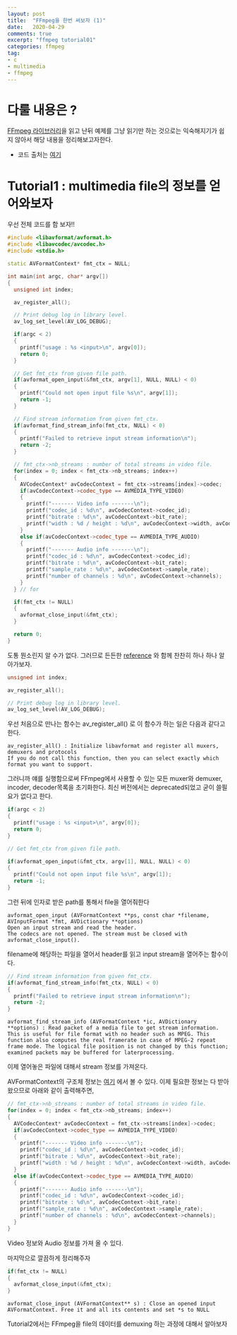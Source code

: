 ```yaml
---
layout: post
title:  "FFmpeg을 한번 써보자 (1)"
date:   2020-04-29
comments: true
excerpt: "ffmpeg tutorial01"
categories: ffmpeg
tag:
- c
- multimedia 
- ffmpeg 
---
```


# 다룰 내용은 ?
[FFmpeg 라이브러리](http://www.yes24.com/Product/Goods/20365557)을 읽고 난뒤 예제를 그냥 읽기만 하는 것으로는 익숙해지기가 쉽지 않아서 해당 내용을 정리해보고자한다.

* 코드 출처는 [여기](https://github.com/sorrowhill/FFmpegTutorial)

# Tutorial1 : multimedia file의 정보를 얻어와보자

우선 전체 코드를 함 보자!!

```c++
#include <libavformat/avformat.h>
#include <libavcodec/avcodec.h>
#include <stdio.h>

static AVFormatContext* fmt_ctx = NULL;

int main(int argc, char* argv[])
{
  unsigned int index;

  av_register_all();

  // Print debug log in library level.
  av_log_set_level(AV_LOG_DEBUG);

  if(argc < 2)
  {
    printf("usage : %s <input>\n", argv[0]);
    return 0;
  }

  // Get fmt_ctx from given file path. 
  if(avformat_open_input(&fmt_ctx, argv[1], NULL, NULL) < 0)
  {
    printf("Could not open input file %s\n", argv[1]);
    return -1;
  }

  // Find stream information from given fmt_ctx.
  if(avformat_find_stream_info(fmt_ctx, NULL) < 0)
  {
    printf("Failed to retrieve input stream information\n");
    return -2;
  }

  // fmt_ctx->nb_streams : number of total streams in video file.
  for(index = 0; index < fmt_ctx->nb_streams; index++)
  {
    AVCodecContext* avCodecContext = fmt_ctx->streams[index]->codec;
    if(avCodecContext->codec_type == AVMEDIA_TYPE_VIDEO)
    {
      printf("------- Video info -------\n");
      printf("codec_id : %d\n", avCodecContext->codec_id);
      printf("bitrate : %d\n", avCodecContext->bit_rate);
      printf("width : %d / height : %d\n", avCodecContext->width, avCodecContext->height);
    }
    else if(avCodecContext->codec_type == AVMEDIA_TYPE_AUDIO)
    {
      printf("------- Audio info -------\n");
      printf("codec_id : %d\n", avCodecContext->codec_id);
      printf("bitrate : %d\n", avCodecContext->bit_rate);
      printf("sample_rate : %d\n", avCodecContext->sample_rate);
      printf("number of channels : %d\n", avCodecContext->channels);
    }
  } // for

  if(fmt_ctx != NULL)
  {
    avformat_close_input(&fmt_ctx);
  }

  return 0;
}
```

도통 뭔소린지 알 수가 없다. 그러므로 든든한 [reference](http://www.ffmpeg.org/doxygen/3.0/) 와 함께 찬찬히 하나 하나 알아가보자.

```c++
unsigned int index;

av_register_all();

// Print debug log in library level.
av_log_set_level(AV_LOG_DEBUG);

```

우선 처음으로 만나는 함수는 av_register_all() 로 이 함수가 하는 일은 다음과 같다고 한다.
```
av_register_all() : Initialize libavformat and register all muxers, demuxers and protocols
If you do not call this function, then you can select exactly which format you want to support.
```
그러니까 얘를 실행함으로써 FFmpeg에서 사용할 수 있는 모든 muxer와 demuxer, incoder, decoder목록을 초기화한다. 최신 버전에서는 deprecated되었고 굳이 쓸필요가 없다고 한다.


```c++
if(argc < 2)
{
  printf("usage : %s <input>\n", argv[0]);
  return 0;
}

// Get fmt_ctx from given file path. 

if(avformat_open_input(&fmt_ctx, argv[1], NULL, NULL) < 0)
{
  printf("Could not open input file %s\n", argv[1]);
  return -1;
}
```

그런 뒤에 인자로 받은 path를 통해서 file을 열어줘한다

```
avformat_open_input (AVFormatContext **ps, const char *filename, AVInputFormat *fmt, AVDictionary **options)
Open an input stream and read the header.
The codecs are not opened. The stream must be closed with avformat_close_input().
```
filename에 해당하는 파일을 열어서 header를 읽고 input stream을 열어주는 함수이다.

```c++
// Find stream information from given fmt_ctx.
if(avformat_find_stream_info(fmt_ctx, NULL) < 0)
{
  printf("Failed to retrieve input stream information\n");
  return -2;
}
```

```
avformat_find_stream_info (AVFormatContext *ic, AVDictionary **options) : Read packet of a media file to get stream information. This is useful for file format with no header such as MPEG. This function also computes the real framerate in case of MPEG-2 repeat frame mode. The logical file position is not changed by this function; examined packets may be buffered for laterprocessing.
```
이제 열어놓은 파일에 대해서 stream 정보를 가져온다. 

AVFormatContext의 구조체 정보는 [여기](https://ffmpeg.org/doxygen/3.3/structAVFormatContext.html) 에서 볼 수 있다.
이제 필요한 정보는 다 받아왔으므로 아래와 같이 출력해주면,

```c++
// fmt_ctx->nb_streams : number of total streams in video file.
for(index = 0; index < fmt_ctx->nb_streams; index++)
{
  AVCodecContext* avCodecContext = fmt_ctx->streams[index]->codec;
  if(avCodecContext->codec_type == AVMEDIA_TYPE_VIDEO)
  {
    printf("------- Video info -------\n");
    printf("codec_id : %d\n", avCodecContext->codec_id);
    printf("bitrate : %d\n", avCodecContext->bit_rate);
    printf("width : %d / height : %d\n", avCodecContext->width, avCodecContext->height);
  }
  else if(avCodecContext->codec_type == AVMEDIA_TYPE_AUDIO)
  {
    printf("------- Audio info -------\n");
    printf("codec_id : %d\n", avCodecContext->codec_id);
    printf("bitrate : %d\n", avCodecContext->bit_rate);
    printf("sample_rate : %d\n", avCodecContext->sample_rate);
    printf("number of channels : %d\n", avCodecContext->channels);
  }
}
```
Video 정보와 Audio 정보를 가져 올 수 있다.

마지막으로 깔끔하게 정리해주자

```c++
if(fmt_ctx != NULL)
{
  avformat_close_input(&fmt_ctx);
}
```

```
avformat_close_input (AVFormatContext** s) : Close an opened input AVFormatContext. Free it and all its contents and set *s to NULL
```


Tutorial2에서는 FFmpeg을 file의 데이터를 demuxing 하는 과정에 대해서 알아보자
